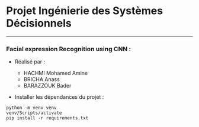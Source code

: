 # Projet Ingénierie des Systèmes Décisionnels

-------------------------

### Facial expression Recognition using CNN :

- Réalisé par :
  - HACHMI Mohamed Amine
  - BRICHA Anass
  - BARAZZOUK Bader

- Installer les dépendances du projet :

```
python -m venv venv
venv/Scripts/activate
pip install -r requirements.txt
```